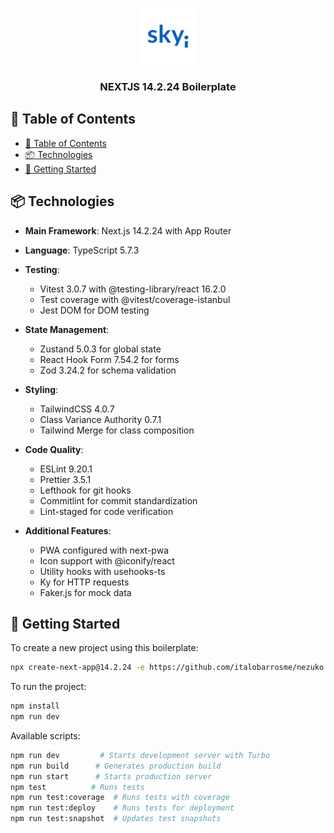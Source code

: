 <p align="center">
  <a href="" rel="noopener">
 <img width=90px height=90px src="./public/logo.png" alt="logo"></a>
</p>

<h3 align="center">NEXTJS 14.2.24 Boilerplate</h3>

## 📝 Table of Contents

- [📝 Table of Contents](#-table-of-contents)
- [📦 Technologies ](#-technologies-)
- [🚀 Getting Started ](#-getting-started-)

## 📦 Technologies <a name="technologies"></a>

- **Main Framework**: Next.js 14.2.24 with App Router
- **Language**: TypeScript 5.7.3
- **Testing**:

  - Vitest 3.0.7 with @testing-library/react 16.2.0
  - Test coverage with @vitest/coverage-istanbul
  - Jest DOM for DOM testing

- **State Management**:

  - Zustand 5.0.3 for global state
  - React Hook Form 7.54.2 for forms
  - Zod 3.24.2 for schema validation

- **Styling**:

  - TailwindCSS 4.0.7
  - Class Variance Authority 0.7.1
  - Tailwind Merge for class composition

- **Code Quality**:

  - ESLint 9.20.1
  - Prettier 3.5.1
  - Lefthook for git hooks
  - Commitlint for commit standardization
  - Lint-staged for code verification

- **Additional Features**:
  - PWA configured with next-pwa
  - Icon support with @iconify/react
  - Utility hooks with usehooks-ts
  - Ky for HTTP requests
  - Faker.js for mock data

## 🚀 Getting Started <a name="getting-started"></a>

To create a new project using this boilerplate:

```bash
npx create-next-app@14.2.24 -e https://github.com/italobarrosme/nezuko
```

To run the project:

```bash
npm install
npm run dev
```

Available scripts:

```bash
npm run dev         # Starts development server with Turbo
npm run build      # Generates production build
npm run start      # Starts production server
npm test          # Runs tests
npm run test:coverage  # Runs tests with coverage
npm run test:deploy    # Runs tests for deployment
npm run test:snapshot  # Updates test snapshots
```
